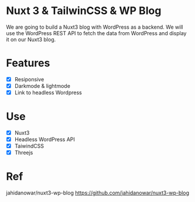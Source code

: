# Nuxt 3 & TailwinCSS & WP Blog

We are going to build a Nuxt3 blog with WordPress as a backend. We will use the WordPress REST API to fetch the data from WordPress and display it on our Nuxt3 blog.

# Features
- [x] Resiponsive
- [x] Darkmode & lightmode
- [x] Link to headless Wordpress

# Use

- [x] Nuxt3
- [x] Headless WordPress API
- [x] TaiwindCSS
- [x] Threejs

# Ref
jahidanowar/nuxt3-wp-blog https://github.com/jahidanowar/nuxt3-wp-blog
